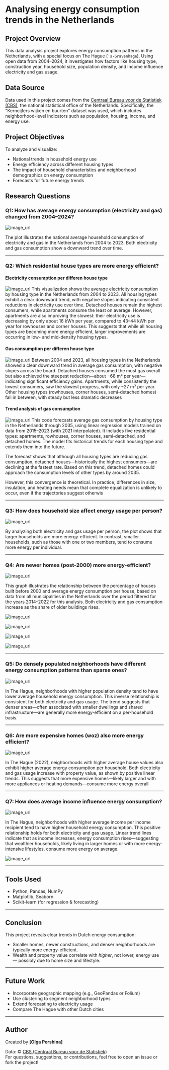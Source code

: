 # Analysing energy consumption trends in the Netherlands

## Project Overview

This data analysis project explores energy consumption patterns in the Netherlands, with a special focus on The Hague (`'s-Gravenhage`). Using open data from 2004–2024, it investigates how factors like housing type, construction year, household size, population density, and income influence electricity and gas usage.

## Data Source

Data used in this project comes from the [Centraal Bureau voor de Statistiek (CBS)](https://www.cbs.nl/nl-nl/reeksen/publicatie/kerncijfers-wijken-en-buurten), the national statistical office of the Netherlands. Specifically, the "Kerncijfers wijken en buurten" dataset was used, which includes neighborhood-level indicators such as population, housing, income, and energy use.

## Project Objectives

To analyze and visualize:

- National trends in household energy use
- Energy efficiency across different housing types
- The impact of household characteristics and neighborhood demographics on energy consumption
- Forecasts for future energy trends
  
## Research Questions 

### Q1: How has average energy consumption (electricity and gas) changed from 2004–2024?

![image_url](https://github.com/Olulu108/NL_energy_project/blob/main/graphs/Q1_test.png) 

The plot illustrates the national average household consumption of electricity and gas in the Netherlands from 2004 to 2023. Both electricity and gas consumption show a downward trend over time.

---

### Q2: Which residential house types are more energy efficient?

#### Electricity consumption per differen house type
![image_url](https://github.com/Olulu108/NL_energy_project/blob/main/graphs/Q2el_test.png) 
This visualization shows the average electricity consumption by housing type in the Netherlands from 2004 to 2023. All housing types exhibit a clear downward trend, with negative slopes indicating consistent reductions in electricity use over time. Detached houses remain the highest consumers, while apartments consume the least on average. However, apartments are also improving the slowest: their electricity use is decreasing by only about 16 kWh per year, compared to 43–44 kWh per year for rowhouses and corner houses. This suggests that while all housing types are becoming more energy efficient, larger improvements are occurring in low- and mid-density housing types.

#### Gas consumption per differen house type
![image_url](https://github.com/Olulu108/NL_energy_project/blob/main/graphs/Q2gas_test.png) 
Between 2004 and 2023, all housing types in the Netherlands showed a clear downward trend in average gas consumption, with negative slopes across the board. Detached houses consumed the most gas overall but also achieved the steepest reduction—about −68 m³ per year—indicating significant efficiency gains. Apartments, while consistently the lowest consumers, saw the slowest progress, with only −27 m³ per year. Other housing types (rowhouses, corner houses, semi-detached homes) fall in between, with steady but less dramatic decreases

#### Trend analysis of gas consumption
![image_url](https://github.com/Olulu108/NL_energy_project/blob/main/graphs/Q2trend_test.png) 
This code forecasts average gas consumption by housing type in the Netherlands through 2035, using linear regression models trained on data from 2015–2023 (with 2021 interpolated). It includes five residential types: apartments, rowhouses, corner houses, semi-detached, and detached homes. The model fits historical trends for each housing type and extends them into the future.

The forecast shows that although all housing types are reducing gas consumption, detached houses—historically the highest consumers—are declining at the fastest rate. Based on this trend, detached homes could approach the consumption levels of other types by around 2035.

However, this convergence is theoretical. In practice, differences in size, insulation, and heating needs mean that complete equalization is unlikely to occur, even if the trajectories suggest otherwis

---

### Q3: How does household size affect energy usage per person?

![image_url](https://github.com/Olulu108/NL_energy_project/blob/main/graphs/Q3_hhsize.png) 

By analyzing both electricity and gas usage per person, the plot shows that larger households are more energy-efficient. In contrast, smaller households, such as those with one or two members, tend to consume more energy per individual.

---

### Q4: Are newer homes (post-2000) more energy-efficient?

![image_url](https://github.com/Olulu108/NL_energy_project/blob/main/graphs/Q4_before2k.png) 

This graph illustrates the relationship between the percentage of houses built before 2000 and average energy consumption per house, based on data from all municipalities in the Netherlands over the period filtered for the years 2014–2022 for this analysis. Both electricity and gas consumption increase as the share of older buildings rises.

![image_url](https://github.com/Olulu108/NL_energy_project/blob/main/graphs/Q4_before2k22.png) 

![image_url](https://github.com/Olulu108/NL_energy_project/blob/main/graphs/Q4_after2k.png) 

![image_url](https://github.com/Olulu108/NL_energy_project/blob/main/graphs/Q4_before2kDH.png) 

![image_url](https://github.com/Olulu108/NL_energy_project/blob/main/graphs/Q4_before2kDH22.png) 

---

### Q5: Do densely populated neighborhoods have different energy consumption patterns than sparse ones?

![image_url](https://github.com/Olulu108/NL_energy_project/blob/main/graphs/Q5_bev_dich_DH.png) 

In The Hague, neighborhoods with higher population density tend to have lower average household energy consumption. This inverse relationship is consistent for both electricity and gas usage. The trend suggests that denser areas—often associated with smaller dwellings and shared infrastructure—are generally more energy-efficient on a per-household basis.

---

### Q6: Are more expensive homes (woz) also more energy efficient?

![image_url](https://github.com/Olulu108/NL_energy_project/blob/main/graphs/Q6_woz_DH22.png) 

In The Hague (2022), neighborhoods with higher average house values also exhibit higher average energy consumption per household. Both electricity and gas usage increase with property value, as shown by positive linear trends. This suggests that more expensive homes—likely larger and with more appliances or heating demands—consume more energy overall

---

### Q7: How does average income influence energy consumption?

![image_url](https://github.com/Olulu108/NL_energy_project/blob/main/graphs/Q7_ink_DH.png) 

In The Hague, neighborhoods with higher average income per income recipient tend to have higher household energy consumption. This positive relationship holds for both electricity and gas usage. Linear trend lines indicate that as income increases, energy consumption rises—suggesting that wealthier households, likely living in larger homes or with more energy-intensive lifestyles, consume more energy on average.

![image_url](https://github.com/Olulu108/NL_energy_project/blob/main/graphs/Q7_ink_DH22.png) 

---

## Tools Used

- Python, Pandas, NumPy
- Matplotlib, Seaborn
- Scikit-learn (for regression & forecasting)

---

## Conclusion

This project reveals clear trends in Dutch energy consumption:
- Smaller homes, newer constructions, and denser neighborhoods are typically more energy-efficient.
- Wealth and property value correlate with *higher*, not lower, energy use — possibly due to home size and lifestyle.

---

## Future Work

- Incorporate geographic mapping (e.g., GeoPandas or Folium)
- Use clustering to segment neighborhood types
- Extend forecasting to electricity usage
- Compare The Hague with other Dutch cities

---

## Author

Created by **[Olga Pershina]**

Data: © [CBS (Centraal Bureau voor de Statistiek)](https://www.cbs.nl)  
For questions, suggestions, or contributions, feel free to open an issue or fork the project!





